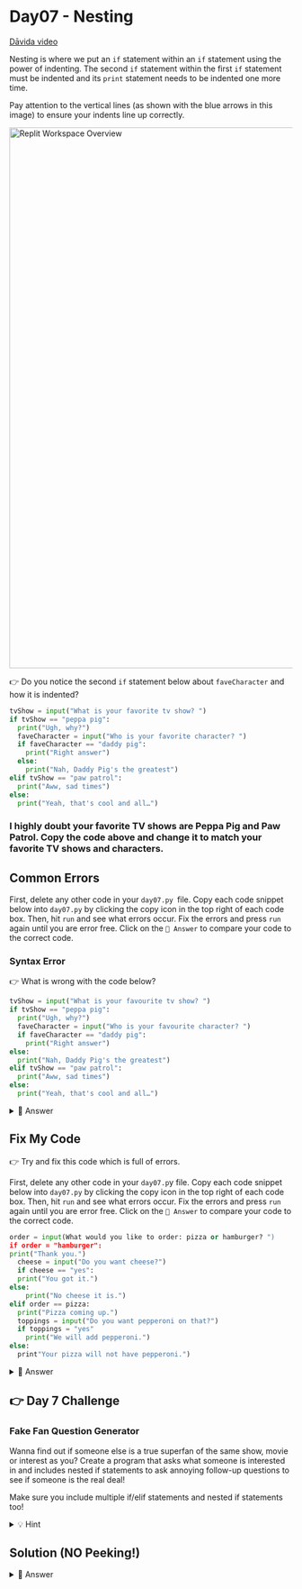 # Day07 - Nesting

<a href="https://www.youtube.com/watch?v=Abk1jPdnMIc" target="_blank">Dāvida video</a>

Nesting is where we put an `if` statement within an `if` statement using the power of indenting. The second `if` statement within the first `if` statement must be indented and its `print` statement needs to be indented one more time.

Pay attention to the vertical lines (as shown with the blue arrows in this image) to ensure your indents line up correctly.

<img id="image" src="assets/day07.png" alt="Replit Workspace Overview" width="960">

👉 Do you notice the second `if` statement below about `faveCharacter` and how it is indented?

```python
tvShow = input("What is your favorite tv show? ")
if tvShow == "peppa pig":
  print("Ugh, why?")
  faveCharacter = input("Who is your favorite character? ")
  if faveCharacter == "daddy pig":
    print("Right answer")
  else:
    print("Nah, Daddy Pig's the greatest")
elif tvShow == "paw patrol":
  print("Aww, sad times")
else:
  print("Yeah, that's cool and all…")
```

### I highly doubt your favorite TV shows are Peppa Pig and Paw Patrol. Copy the code above and change it to match your favorite TV shows and characters.

## Common Errors

First, delete any other code in your `day07.py `file. Copy each code snippet below into `day07.py` by clicking the copy icon in the top right of each code box. Then, hit `run` and see what errors occur. Fix the errors and press `run` again until you are error free. Click on the `👀 Answer` to compare your code to the correct code.

### Syntax Error

👉 What is wrong with the code below?

```python
tvShow = input("What is your favourite tv show? ")
if tvShow == "peppa pig":
  print("Ugh, why?")
  faveCharacter = input("Who is your favourite character? ")
  if faveCharacter == "daddy pig":
    print("Right answer")
else:
  print("Nah, Daddy Pig's the greatest")
elif tvShow == "paw patrol":
  print("Aww, sad times")
else:
  print("Yeah, that's cool and all…")
```

<details>
<summary>👀 Answer</summary>

```python
else:
  print("Nah, Daddy Pig's the greatest")
```

is not indented properly.

- This else statement is referring to faveCharacter and therefore, both the above else and print statements need to be indented one time. Highlight them both and click 'tab' one time.
</details>

## Fix My Code

👉 Try and fix this code which is full of errors.

First, delete any other code in your `day07.p`y file. Copy each code snippet below into `day07.py` by clicking the copy icon in the top right of each code box. Then, hit `run` and see what errors occur. Fix the errors and press `run` again until you are error free. Click on the `👀 Answer` to compare your code to the correct code.

```python
order = input(What would you like to order: pizza or hamburger? ")
if order = "hamburger":
print("Thank you.")
  cheese = input("Do you want cheese?")
  if cheese == "yes":
  print("You got it.")
else:
    print("No cheese it is.")
elif order == pizza:
  print("Pizza coming up.")
  toppings = input("Do you want pepperoni on that?")
  if toppings = "yes"
    print("We will add pepperoni.")
else:
  print"Your pizza will not have pepperoni.")
```

<details>
<summary>👀 Answer</summary>

```python
order = input("What would you like to order: pizza or hamburger? ")
if order == "hamburger":
  print("Thank you.")
  cheese = input("Do you want cheese?")
  if cheese == "yes":
    print("You got it.")
  else:
    print("No cheese it is.")
elif order == "pizza":
  print("Pizza coming up.")
  toppings = input("Do you want pepperoni on that?")
  if toppings == "yes":
    print("We will add pepperoni.")
  else:
    print("Your pizza will not have pepperoni.")
```

</details>

## 👉 Day 7 Challenge

### Fake Fan Question Generator

Wanna find out if someone else is a true superfan of the same show, movie or interest as you? Create a program that asks what someone is interested in and includes nested if statements to ask annoying follow-up questions to see if someone is the real deal!

Make sure you include multiple if/elif statements and nested if statements too!

<details>
<summary>💡 Hint</summary>

The code from today is a good place to get you started.

</details>

## Solution (NO Peeking!)

<details>
<summary>👀 Answer</summary>

```python
print ("Are you a superfan of 'The Big Bang Theory' or a fake fan? ")
print()
print("Answer these questions to find out.")

Glasses = input("Does someone wear glasses? ")
if Glasses == "yes":
  print("Correct!")
else:
  print("Wrong!")
  WhoGlasses = input("And who wears glasses? ")
  if WhoGlasses == "Leonard":
    print("You got it")
  else:
    print("Try again!")
```

</details>
